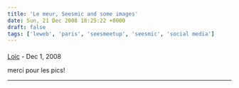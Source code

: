 ```yaml
---
title: 'Le meur, Seesmic and some images'
date: Sun, 21 Dec 2008 18:25:22 +0000
draft: false
tags: ['leweb', 'paris', 'seesmeetup', 'seesmic', 'social media']
---
```



#### 
[Loic](http://www.loiclemeur.com "loic@seesmic.com") - <time datetime="2008-12-22 17:03:42">Dec 1, 2008</time>

merci pour les pics!
<hr />
